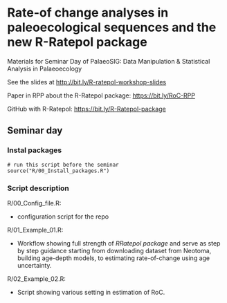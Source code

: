 # Rate-of change analyses in paleoecological sequences and the new R-Ratepol package

Materials for Seminar Day of PalaeoSIG: Data Manipulation & Statistical
Analysis in Palaeoecology

See the slides at <http://bit.ly/R-ratepol-workshop-slides>

Paper in RPP about the R-Ratepol package: <https://bit.ly/RoC-RPP>

GitHub with R-Ratepol: <https://bit.ly/R-Ratepol-package>

## Seminar day

### Instal packages

    # run this script before the seminar
    source("R/00_Install_packages.R")

### Script description

R/00\_Config\_file.R:

-   configuration script for the repo

R/01\_Example\_01.R:

-   Workflow showing full strength of *RRatepol package* and serve as
    step by step guidance starting from downloading dataset from
    Neotoma, building age-depth models, to estimating rate-of-change
    using age uncertainty.

R/02\_Example\_02.R:

-   Script showing various setting in estimation of RoC.

